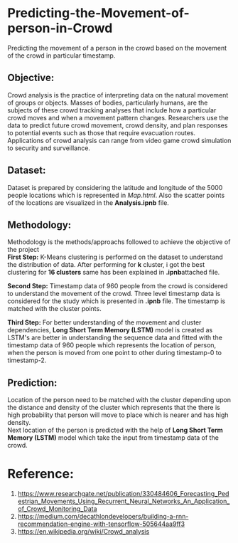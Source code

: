 # Predicting-the-Movement-of-person-in-Crowd
Predicting the movement of a person in the crowd based on the movement of the crowd in particular timestamp.

## Objective:
Crowd analysis is the practice of interpreting data on the natural movement of groups or objects. Masses of bodies, particularly humans, are the subjects of these crowd tracking analyses that include how a particular crowd moves and when a movement pattern changes. Researchers use the data to predict future crowd movement, crowd density, and plan responses to potential events such as those that require evacuation routes. Applications of crowd analysis can range from video game crowd simulation to security and surveillance.

## Dataset:
Dataset is prepared by considering the latitude and longitude of the 5000 people locations which is represented in *Map.html*. Also the scatter points of the locations are visualized in the **Analysis.ipnb** file.

## Methodology:
Methodology is the methods/approachs followed to achieve the objective of the project \
**First Step:** K-Means clustering is performed on the dataset to understand the distribution of data. After performing for **k** cluster, i got the best clustering for **16 clusters** same has been explained in **.ipnb**attached file.

**Second Step:** Timestamp data of 960 people from the crowd is considered to understand the movement of the crowd. Three level timestamp data is considered for the study which is presented in **.ipnb** file. The timestamp is matched with the cluster points.

**Third Step:** For better understanding of the movement and cluster dependencies, **Long Short Term Memory (LSTM)** model is created as LSTM's are better in understanding the sequence data and fitted with the timestamp data of 960 people which represents the location of person, when the person is moved from one point to other during timestamp-0 to timestamp-2.


## Prediction:
Location of the person need to be matched with the cluster depending upon the distance and density of the cluster which represents that the there is high probability that person will move to place which is nearer and has high density.\
Next location of the person is predicted with the help of **Long Short Term Memory (LSTM)** model which take the input from timestamp data of the crowd.

# Reference:
1. https://www.researchgate.net/publication/330484606_Forecasting_Pedestrian_Movements_Using_Recurrent_Neural_Networks_An_Application_of_Crowd_Monitoring_Data
2. https://medium.com/decathlondevelopers/building-a-rnn-recommendation-engine-with-tensorflow-505644aa9ff3
3. https://en.wikipedia.org/wiki/Crowd_analysis
